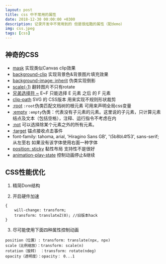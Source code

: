 ```yaml
---
layout: post
title: css 中不常用的属性
date: 2018-12-30 00:00:00 +0300
description: 记录开发中不常用到的 但是很炫酷的属性（配demo）
img: css.jpeg
tags: [css]
---
```


## 神奇的CSS

* [mask](https://codepen.io/HelKyle/pen/ePyENP/) 实现类似Canvas clip效果
* [background-clip](https://codepen.io/Chokcoco/pen/QKyZPb) 实现背景色&背景图片填充效果
* [background-image: inherit](https://codepen.io/Chokcoco/pen/dppARA) 伪类实现倒影
* [scale(-1)](http://js.jirengu.com/bidebipisa/4/edit?html,css,output) 翻转图片不只有rotate
* [兄弟选择符 ~](https://codepen.io/Chokcoco/pen/mAxQBv) E~F 只能选择 E 元素 之后 的 F 元素
* [clip-path](https://codepen.io/Chokcoco/pen/WoeQWY) SVG 的 CSS版本 用来实现不规则形状裁剪
* [:root](http://www.w3school.com.cn/cssref/selector_root.asp) `:root`伪类匹配文档树的根元素 可用来声明全局css变量
* [:empty](https://codepen.io/Chokcoco/pen/VmvWpG) `:empty`伪类：代表没有子元素的元素。这里说的子元素，只计算元素结点及文本（包括空格），注释、运行指令不考虑在内
* [:not](http://www.w3school.com.cn/cssref/selector_not.asp) 可以选择除某个元素之外的所有元素。
* [:target](https://codepen.io/Chokcoco/pen/mAxQBv) 锚点接收点击事件
* font-family: tahoma, arial, 'Hiragino Sans GB', '\5b8b\4f53', sans-serif; 从左至右 如果没有该字体使用右面一种字体
* [position: sticky](https://www.cnblogs.com/s1nker/p/4835079.html) 黏性布局 支持性不是很好
* [animation-play-state](https://codepen.io/Chokcoco/pen/QpJwBW) 控制动画停止&继续


## CSS性能优化

1. 精简Dom结构

2. 开启硬件加速

```
{
    will-change: transform;
    transform: translateZ(0); //旧版本hack
}
```

3. 尽可能使用下面四种属性控制动画

```
position（位置）: transform: translate(npx, npx)
scale（比例缩放）：transform: scale(n)
rotation（旋转） ：transform: rotate(ndeg)
opacity（透明度）：opacity： 0...1
```